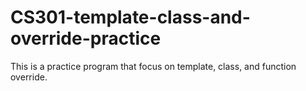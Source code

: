 # CS301-template-class-and-override-practice

This is a practice program that focus on template, class, and function override.
